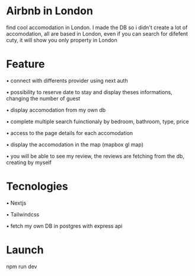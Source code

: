# Airbnb in London

find cool accomodation in London. I made the DB so i didn't create a lot of accomodation, all are based in London, even if you can search for difefent cuty, it will show you only property in London

# Feature
• connect with differents provider using next auth

• possibility to reserve date to stay and display theses informations, changing the number of guest

• display accomodation from my own db

• complete multiple search fuinctionaly by bedroom, bathroom, type, price

• access to the page details for each accomodation

• display the accomodation in the map (mapbox gl map)

• you will be able to see my review, the reviews are fetching from the db, creating by myself


# Tecnologies

• Nextjs

• Tailwindcss

• fetch my own DB in postgres with express api


# Launch

npm run dev
